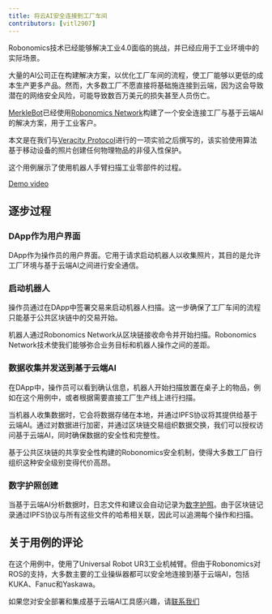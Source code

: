 ```yaml
---
title: 将云AI安全连接到工厂车间
contributors: [vitl2907]
---
```


Robonomics技术已经能够解决工业4.0面临的挑战，并已经应用于工业环境中的实际场景。

大量的AI公司正在构建解决方案，以优化工厂车间的流程，使工厂能够以更低的成本生产更多产品。然而，大多数工厂不愿直接将基础施连接到云端，因为这会导致潜在的网络安全风险，可能导致数百万美元的损失甚至人员伤亡。

[MerkleBot](https://merklebot.com)已经使用[Robonomics Network](https://robonomics.network)构建了一个安全连接工厂与基于云端AI的解决方案，用于工业客户。

本文是在我们与[Veracity Protocol](https://www.veracityprotocol.org/)进行的一项实验之后撰写的，该实验使用算法基于移动设备的照片创建任何物理物品的非侵入性保护。

这个用例展示了使用机器人手臂扫描工业零部件的过程。

[Demo video](https://youtu.be/8AL70LFVX5w)

## 逐步过程

### DApp作为用户界面

<!-- ![](../images/google-play-store.gif) -->
<!-- <img src="../images/google-play-store.gif" /> -->
<robo-wiki-picture src="google-play-store.gif" />

DApp作为操作员的用户界面。它用于请求启动机器人以收集照片，其目的是允许工厂环境与基于云端AI之间进行安全通信。

### 启动机器人

<!-- ![](../images/Veracity_Protocol_Transaction.gif) -->
<!-- <img src="../images/Veracity_Protocol_Transaction.gif" /> -->
<robo-wiki-picture src="Veracity_Protocol_Transaction.gif" />

操作员通过在DApp中签署交易来启动机器人扫描。这一步确保了工厂车间的流程只能基于公共区块链中的交易开始。

机器人通过Robonomics Network从区块链接收命令并开始扫描。Robonomics Network技术使我们能够弥合业务目标和机器人操作之间的差距。

### 数据收集并发送到基于云端AI

在DApp中，操作员可以看到确认信息，机器人开始扫描放置在桌子上的物品，例如在这个用例中，或者根据需要直接工厂生产线上进行扫描。

<!-- ![](../images/Veracity_Protocol_启动.gif) -->
<!-- <img src="../images/Veracity_Protocol_Launch.gif" /> -->
<robo-wiki-picture src="Veracity_Protocol_Launch.gif" />


当机器人收集数据时，它会将数据存储在本地，并通过IPFS协议将其提供给基于云端AI。通过对数据进行加密，并通过区块链交易组织数据交换，我们可以授权访问基于云端AI，同时确保数据的安全性和完整性。

基于公共区块链的共享安全性构建的Robonomics安全机制，使得大多数工厂自行组织这种安全级别变得代价高昂。

### 数字护照创建

当基于云端AI分析数据时，日志文件和建议会自动记录为[数字护照](https://wiki.robonomics.network/docs/create-digital-identity-run-by-ethereum/)。由于区块链记录通过IPFS协议与所有这些文件的哈希相关联，因此可以追溯每个操作和扫描。

## 关于用例的评论

在这个用例中，使用了Universal Robot UR3工业机械臂。但由于Robonomics对ROS的支持，大多数主要的工业操纵器都可以安全地连接到基于云端AI，包括KUKA、Fanuc和Yaskawa。

如果您对安全部署和集成基于云端AI工具感兴趣，请[联系我们](mailto:v@merklebot.com)
